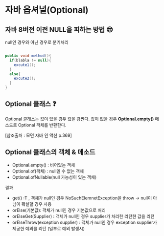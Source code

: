 # 자바 옵셔널(Optional)

## 자바 8버전 이전 NULL을 피하는 방법 😎

null인 경우와 아닌 경우로 분기처리 
``` java

public void method(){
  if(blabla != null){
    excute1();
  }
  else{
    excute2();
  }
}

```

## Optional 클래스 ❓

Optional 클래스는 값이 있을 경우 값을 감싼다. 값이 없을 경우 **Optional.empty()** 메소드로 Optional 객체를 반환한다.    

[참조출처 : 모던 자바 인 액션 p.369]

## Optional 클래스의 객체 & 메소드
  - Optional.empty() : 비어있는 객체
  - Optional.of(객체) : null일 수 없는 객체
  - Optional.ofNullable(null 가능성이 있는 객체)
  
  결과
  - get() :T	, 객체가 null인 경우 NoSuchElemnetException을 throw -> null이 아님이 확실할 경우 사용
  - orElse(기본값): 객체가 null인 경우 기본값으로 처리
  - orElseGet(Supplier) : 객체가 null인 경우 supplier가 처리한 리턴한 값을 리턴
  - orElseThrow(exception supplier) : 객체가 null인 경우 exception supplier가 제공한 예외를 리턴 (일부로 예외 발생시)


